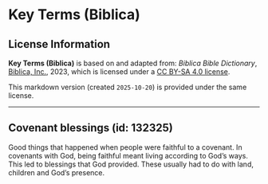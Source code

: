 # Key Terms (Biblica)

## License Information

**Key Terms (Biblica)** is based on and adapted from: _Biblica Bible Dictionary_, [Biblica, Inc.](https://www.biblica.com/), 2023, which is licensed under a [CC BY-SA 4.0 license](https://creativecommons.org/licenses/by-sa/4.0/legalcode.en).

This markdown version (created `2025-10-20`) is provided under the same license.



--------------------------------

## Covenant blessings (id: 132325)

Good things that happened when people were faithful to a covenant. In covenants with God, being faithful meant living according to God’s ways. This led to blessings that God provided. These usually had to do with land, children and God’s presence.


